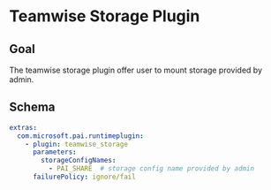 # Teamwise Storage Plugin

## Goal
The teamwise storage plugin offer user to mount storage provided by admin.

## Schema
```yaml
extras:
  com.microsoft.pai.runtimeplugin:
    - plugin: teamwise_storage
      parameters:
        storageConfigNames:
          - PAI_SHARE  # storage config name provided by admin
      failurePolicy: ignore/fail
```